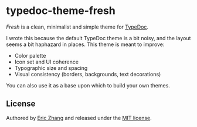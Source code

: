 # typedoc-theme-fresh

_Fresh_ is a clean, minimalist and simple theme for [TypeDoc](https://typedoc.org/).

I wrote this because the default TypeDoc theme is a bit noisy, and the layout seems a bit haphazard in places. This theme is meant to improve:

- Color palette
- Icon set and UI coherence
- Typographic size and spacing
- Visual consistency (borders, backgrounds, text decorations)

You can also use it as a base upon which to build your own themes.

## License

Authored by [Eric Zhang](https://www.ekzhang.com/) and released under the [MIT license](LICENSE).
